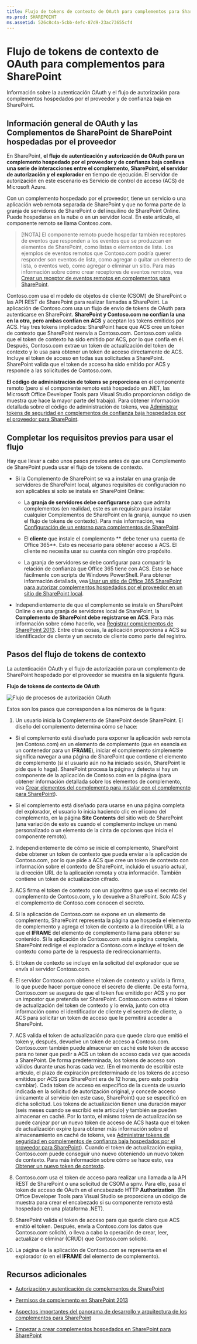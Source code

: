 ```yaml
---
title: Flujo de tokens de contexto de OAuth para complementos para SharePoint
ms.prod: SHAREPOINT
ms.assetid: 526c8c4a-5cbb-4efc-87d9-23ac73655cf4
---
```



# Flujo de tokens de contexto de OAuth para complementos para SharePoint
Información sobre la autenticación OAuth y el flujo de autorización para complementos hospedados por el proveedor y de confianza baja en SharePoint.
## Información general de OAuth y las Complementos de SharePoint de SharePoint hospedadas por el proveedor
<a name="OAuth_Actors"> </a>

En SharePoint, **el flujo de autenticación y autorización de OAuth para un complemento hospedado por el proveedor y de confianza baja conlleva una serie de interacciones entre el complemento, SharePoint, el servidor de autorización y el explorador** en tiempo de ejecución. El servidor de autorización en este escenario es Servicio de control de acceso (ACS) de Microsoft Azure.
  
    
    
Con un complemento hospedado por el proveedor, tiene un servicio o una aplicación web remota separada de SharePoint y que no forma parte de la granja de servidores de SharePoint o del inquilino de SharePoint Online. Puede hospedarse en la nube o en un servidor local. En este artículo, el componente remoto se llama Contoso.com.
  
    
    

> [!NOTA]
> El componente remoto puede hospedar también receptores de eventos que responden a los eventos que se produzcan en elementos de SharePoint, como listas o elementos de lista. Los ejemplos de eventos remotos que Contoso.com podría querer responder son eventos de lista, como agregar o quitar un elemento de lista, o eventos web, como agregar o eliminar un sitio. Para más información sobre cómo crear receptores de eventos remotos, vea  [Crear un receptor de eventos remotos en complementos para SharePoint](create-a-remote-event-receiver-in-sharepoint-add-ins.md). 
  
    
    

Contoso.com usa el modelo de objetos de cliente (CSOM) de SharePoint o las API REST de SharePoint para realizar llamadas a SharePoint. La aplicación de Contoso.com usa un flujo de envío de tokens de OAuth para autenticarse en SharePoint. **SharePoint y Contoso.com no confían la una en la otra, pero ambas confían en ACS** y aceptan los tokens emitidos por ACS. Hay tres tokens implicados: SharePoint hace que ACS cree un token de contexto que SharePoint reenvía a Contoso.com. Contoso.com valida que el token de contexto ha sido emitido por ACS, por lo que confía en él. Después, Contoso.com extrae un token de actualización del token de contexto y lo usa para obtener un token de acceso directamente de ACS. Incluye el token de acceso en todas sus solicitudes a SharePoint. SharePoint valida que el token de acceso ha sido emitido por ACS y responde a las solicitudes de Contoso.com.
  
    
    
 **El código de administración de tokens se proporciona** en el componente remoto (pero si el componente remoto está hospedado en .NET, las Microsoft Office Developer Tools para Visual Studio proporcionan código de muestra que hace la mayor parte del trabajo). Para obtener información detallada sobre el código de administración de tokens, vea [Administrar tokens de seguridad en complementos de confianza baja hospedados por el proveedor para SharePoint](handle-security-tokens-in-provider-hosted-low-trust-sharepoint-add-ins.md).
  
    
    

## Completar los requisitos previos para usar el flujo
<a name="Prerequisites"> </a>

Hay que llevar a cabo unos pasos previos antes de que una Complemento de SharePoint pueda usar el flujo de tokens de contexto. 
  
    
    

- Si la Complemento de SharePoint se va a instalar en una granja de servidores de SharePoint local, algunos requisitos de configuración no son aplicables si solo se instala en SharePoint Online:
    
  - La **granja de servidores debe configurarse** para que admita complementos (en realidad, este es un requisito para instalar cualquier Complementos de SharePoint en la granja, aunque no usen el flujo de tokens de contexto). Para más información, vea [Configuración de un entorno para complementos de SharePoint](http://technet.microsoft.com/es-es/library/fp161236%28v=office.15%29.aspx).
    
  
  - El **cliente** que instale el complemento ** debe tener una cuenta de Office 365**. Esto es necesario para obtener acceso a ACS. El cliente no necesita usar su cuenta con ningún otro propósito.
    
  
  - La granja de servidores se debe configurar para compartir la relación de confianza que Office 365 tiene con ACS. Esto se hace fácilmente con scripts de Windows PowerShell. Para obtener información detallada, vea  [Usar un sitio de Office 365 SharePoint para autorizar complementos hospedados por el proveedor en un sitio de SharePoint local](use-an-office-365-sharepoint-site-to-authorize-provider-hosted-add-ins-on-an-on.md).
    
  
- Independientemente de que el complemento se instale en SharePoint Online o en una granja de servidores local de SharePoint, la **Complemento de SharePoint debe registrarse en ACS**. Para más información sobre cómo hacerlo, vea [Registrar complementos de SharePoint 2013](register-sharepoint-add-ins-2013.md). Entre otras cosas, la aplicación proporciona a ACS su identificador de cliente y un secreto de cliente como parte del registro.
    
  

## Pasos del flujo de tokens de contexto
<a name="OAuth_ProcessFlowSteps"> </a>

La autenticación OAuth y el flujo de autorización para un complemento de SharePoint hospedado por el proveedor se muestra en la siguiente figura.
  
    
    

**Flujo de tokens de contexto de OAuth**

  
    
    

  
    
    
![Flujo de procesos de autorización OAuth](images/833fcdcc-1755-438b-9ada-dce9646564c0.gif)
  
    
    
Estos son los pasos que corresponden a los números de la figura:
  
    
    

  
    
    

1. Un usuario inicia la Complemento de SharePoint desde SharePoint. El diseño del complemento determina cómo se hace:
    
  - Si el complemento está diseñado para exponer la aplicación web remota (en Contoso.com) en un elemento de complemento (que en esencia es un contenedor para un **IFRAME**), iniciar el complemento simplemente significa navegar a una página de SharePoint que contiene el elemento de complemento (si el usuario aún no ha iniciado sesión, SharePoint le pide que lo haga). SharePoint procesa la página y detecta si hay un componente de la aplicación de Contoso.com en la página (para obtener información detallada sobre los elementos de complemento, vea  [Crear elementos del complemento para instalar con el complemento para SharePoint](create-add-in-parts-to-install-with-your-sharepoint-add-in.md)).
    
  
  - Si el complemento está diseñado para usarse en una página completa del explorador, el usuario lo inicia haciendo clic en el icono del complemento, en la página **Site Contents** del sitio web de SharePoint (una variación de esto es cuando el complemento incluye un menú personalizado o un elemento de la cinta de opciones que inicia el componente remoto).
    
  
2. Independientemente de cómo se inicie el complemento, SharePoint debe obtener un token de contexto que pueda enviar a la aplicación de Contoso.com, por lo que pide a ACS que cree un token de contexto con información sobre el contexto de SharePoint, incluido el usuario actual, la dirección URL de la aplicación remota y otra información. También contiene un token de actualización cifrado.
    
  
3. ACS firma el token de contexto con un algoritmo que usa el secreto del complemento de Contoso.com, y lo devuelve a SharePoint. Solo ACS y el complemento de Contoso.com conocen el secreto.
    
  
4. Si la aplicación de Contoso.com se expone en un elemento de complemento, SharePoint representa la página que hospeda el elemento de complemento y agrega el token de contexto a la dirección URL a la que el **IFRAME** del elemento de complemento llama para obtener su contenido. Si la aplicación de Contoso.com está a página completa, SharePoint redirige el explorador a Contoso.com e incluye el token de contexto como parte de la respuesta de redireccionamiento.
    
  
5. El token de contexto se incluye en la solicitud del explorador que se envía al servidor Contoso.com.
    
  
6. El servidor Contoso.com obtiene el token de contexto y valida la firma, lo que puede hacer porque conoce el secreto de cliente. De esta forma, Contoso.com se asegura de que el token fue emitido por ACS y no por un impostor que pretendía ser SharePoint. Contoso.com extrae el token de actualización del token de contexto y lo envía, junto con otra información como el identificador de cliente y el secreto de cliente, a ACS para solicitar un token de acceso que le permitirá acceder a SharePoint.
    
  
7. ACS valida el token de actualización para que quede claro que emitió el token y, después, devuelve un token de acceso a Contoso.com. Contoso.com también puede almacenar en caché este token de acceso para no tener que pedir a ACS un token de acceso cada vez que acceda a SharePoint. De forma predeterminada, los tokens de acceso son válidos durante unas horas cada vez. (En el momento de escribir este artículo, el plazo de expiración predeterminado de los tokens de acceso emitidos por ACS para SharePoint era de 12 horas, pero esto podría cambiar). Cada token de acceso es específico de la cuenta de usuario indicada en la solicitud de autorización original, y concede acceso únicamente al servicio (en este caso, SharePoint) que se especificó en dicha solicitud. Los tokens de actualización tienen una duración mayor (seis meses cuando se escribió este artículo) y también se pueden almacenar en caché. Por lo tanto, el mismo token de actualización se puede canjear por un nuevo token de acceso de ACS hasta que el token de actualización expire (para obtener más información sobre el almacenamiento en caché de tokens, vea  [Administrar tokens de seguridad en complementos de confianza baja hospedados por el proveedor para SharePoint](handle-security-tokens-in-provider-hosted-low-trust-sharepoint-add-ins.md)). Cuando el token de actualización expira, Contoso.com puede conseguir uno nuevo obteniendo un nuevo token de contexto. Para más información sobre cómo se hace esto, vea  [Obtener un nuevo token de contexto](handle-security-tokens-in-provider-hosted-low-trust-sharepoint-add-ins.md#GetNewContextToken).
    
  
8. Contoso.com usa el token de acceso para realizar una llamada a la API REST de SharePoint o una solicitud de CSOM a spnv. Para ello, pasa el token de acceso de OAuth en el encabezado HTTP **Authorization**. (En Office Developer Tools para Visual Studio se proporciona un código de muestra para crear el encabezado si su componente remoto está hospedado en una plataforma .NET).
    
  
9. SharePoint valida el token de acceso para que quede claro que ACS emitió el token. Después, envía a Contoso.com los datos que Contoso.com solicitó, o lleva a cabo la operación de crear, leer, actualizar o eliminar (CRUD) que Contoso.com solicitó.
    
  
10. La página de la aplicación de Contoso.com se representa en el explorador (o en el **IFRAME** del elemento de complemento).
    
  

## Recursos adicionales
<a name="Filename_AdditionalResources"> </a>


-  [Autorización y autenticación de complementos de SharePoint](authorization-and-authentication-of-sharepoint-add-ins.md)
    
  
-  [Permisos de complemento en SharePoint 2013](add-in-permissions-in-sharepoint-2013.md)
    
  
-  [Aspectos importantes del panorama de desarrollo y arquitectura de los complementos para SharePoint](important-aspects-of-the-sharepoint-add-in-architecture-and-development-landscap.md)
    
  
-  [Empezar a crear complementos hospedados en SharePoint para SharePoint](get-started-creating-sharepoint-hosted-sharepoint-add-ins.md)
    
  

